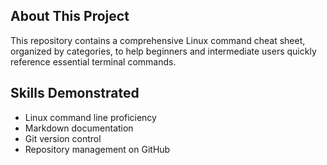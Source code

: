 ## About This Project

This repository contains a comprehensive Linux command cheat sheet, organized by categories, to help beginners and intermediate users quickly reference essential terminal commands.

## Skills Demonstrated

- Linux command line proficiency
- Markdown documentation
- Git version control
- Repository management on GitHub
